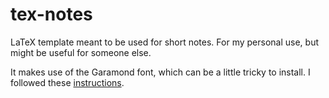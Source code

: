 # tex-notes

LaTeX template meant to be used for short notes. For my personal use, but might be useful for someone else.

It makes use of the Garamond font, which can be a little tricky to install. I followed these 
[instructions](http://www.graverini.net/elena/computing/linux/latex/).

